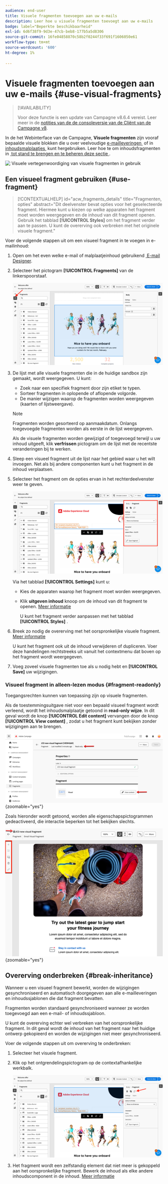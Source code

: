 ```yaml
---
audience: end-user
title: Visuele fragmenten toevoegen aan uw e-mails
description: Leer hoe u visuele fragmenten toevoegt aan uw e-mails
badge: label="Beperkte beschikbaarheid"
exl-id: 6d6f38f9-9d3e-47cb-beb8-177b5a5d8306
source-git-commit: 16fe04858870c58b2f0244f33f691f1606050e61
workflow-type: tm+mt
source-wordcount: '600'
ht-degree: 1%

---
```


# Visuele fragmenten toevoegen aan uw e-mails {#use-visual-fragments}

>[!AVAILABILITY]
>
>Voor deze functie is een update van Campagne v8.6.4 vereist. Leer meer in de [&#x200B; notities van de de consoleversie van de Cliënt van de Campagne v8 &#x200B;](https://experienceleague.adobe.com/nl/docs/campaign/campaign-v8/releases/release-notes).

In de het Webinterface van de Campagne, **Visuele fragmenten** zijn vooraf bepaalde visuele blokken die u over veelvoudige [&#x200B; e-mailleveringen &#x200B;](../email/get-started-email-designer.md) of in [&#x200B; inhoudsmalplaatjes &#x200B;](../content/use-email-templates.md) kunt hergebruiken. Leer hoe te om inhoudsfragmenten in [&#x200B; tot stand te brengen en te beheren deze sectie &#x200B;](fragments.md).

![&#x200B; Visuele vertegenwoordiging van visuele fragmenten in gebruik &#x200B;](assets/do-not-localize/fragments.gif)

## Een visueel fragment gebruiken {#use-fragment}

>[!CONTEXTUALHELP]
>id="acw_fragments_details"
>title="Fragmenten, opties"
>abstract="Dit deelvenster bevat opties voor het geselecteerde fragment. Hiermee kunt u kiezen op welke apparaten het fragment moet worden weergegeven en de inhoud van dit fragment openen. Gebruik het tabblad **[!UICONTROL Styles]** om het fragment verder aan te passen. U kunt de overerving ook verbreken met het originele visuele fragment."

<!-- pas vu dans l'UI-->

Voer de volgende stappen uit om een visueel fragment in te voegen in e-mailinhoud:

1. Open om het even welke e-mail of malplaatjeinhoud gebruikend [&#x200B; E-mail Designer &#x200B;](../email/get-started-email-designer.md).

1. Selecteer het pictogram **[!UICONTROL Fragments]** van de linkerspoorstaaf.

   ![&#x200B; Schermschot die het pictogram van Fragmenten in de E-mailDesigner interface tonen &#x200B;](assets/fragments-in-designer.png)

1. De lijst met alle visuele fragmenten die in de huidige sandbox zijn gemaakt, wordt weergegeven. U kunt:

   * Zoek naar een specifiek fragment door zijn etiket te typen.
   * Sorteer fragmenten in oplopende of aflopende volgorde.
   * De manier wijzigen waarop de fragmenten worden weergegeven (kaarten of lijstweergave).

   >[!NOTE]
   >
   >Fragmenten worden gesorteerd op aanmaakdatum. Onlangs toegevoegde fragmenten worden als eerste in de lijst weergegeven.

   Als de visuele fragmenten worden gewijzigd of toegevoegd terwijl u uw inhoud uitgeeft, klik **verfrissen** pictogram om de lijst met de recentste veranderingen bij te werken.

1. Sleep een visueel fragment uit de lijst naar het gebied waar u het wilt invoegen. Net als bij andere componenten kunt u het fragment in de inhoud verplaatsen.

1. Selecteer het fragment om de opties ervan in het rechterdeelvenster weer te geven.

   ![&#x200B; Schermschot die de fragmentopties in de juiste ruit tonen &#x200B;](assets/fragment-right-pane.png)

   Via het tabblad **[!UICONTROL Settings]** kunt u:

   * Kies de apparaten waarop het fragment moet worden weergegeven.
   * Klik **uitgeven inhoud** knoop om de inhoud van dit fragment te openen. [Meer informatie](../content/fragments.md#edit-fragments)

     U kunt het fragment verder aanpassen met het tabblad **[!UICONTROL Styles]** .

1. Breek zo nodig de overerving met het oorspronkelijke visuele fragment. [Meer informatie](#break-inheritance)

   U kunt het fragment ook uit de inhoud verwijderen of dupliceren. Voer deze handelingen rechtstreeks uit vanuit het contextmenu dat boven op het fragment wordt weergegeven.

1. Voeg zoveel visuele fragmenten toe als u nodig hebt en **[!UICONTROL Save]** uw wijzigingen.

### Visueel fragment in alleen-lezen modus {#fragment-readonly}

Toegangsrechten kunnen van toepassing zijn op visuele fragmenten.

Als de toestemmingsuitgave niet voor een bepaald visueel fragment wordt verleend, wordt het inhoudsmalplaatje getoond in **read-only wijze**. In dit geval wordt de knop **[!UICONTROL Edit content]** vervangen door de knop **[!UICONTROL View content]** , zodat u het fragment kunt bekijken zonder wijzigingen aan te brengen.

![&#x200B; Schermschot die een visueel fragment op read-only wijze tonen &#x200B;](assets/fragment-readonly.png){zoomable="yes"}

Zoals hieronder wordt getoond, worden alle eigenschapspictogrammen gedeactiveerd, die interactie beperken tot het bekijken slechts.

![&#x200B; Schermafbeelding tonend gedeactiveerde eigenschappictogrammen op read-only wijze &#x200B;](assets/fragment-readonly-view.png){zoomable="yes"}

## Overerving onderbreken {#break-inheritance}

Wanneer u een visueel fragment bewerkt, worden de wijzigingen gesynchroniseerd en automatisch doorgegeven aan alle e-mailleveringen en inhoudssjablonen die dat fragment bevatten.

Fragmenten worden standaard gesynchroniseerd wanneer ze worden toegevoegd aan een e-mail- of inhoudssjabloon.

U kunt de overerving echter wel verbreken van het oorspronkelijke fragment. In dit geval wordt de inhoud van het fragment naar het huidige ontwerp gekopieerd en worden de wijzigingen niet meer gesynchroniseerd.

Voer de volgende stappen uit om overerving te onderbreken:

1. Selecteer het visuele fragment.

1. Klik op het ontgrendelingspictogram op de contextafhankelijke werkbalk.

   ![&#x200B; Schermschot die het ontgrendelingspictogram tonen om overerving te breken &#x200B;](assets/fragment-break-inheritance.png)

1. Het fragment wordt een zelfstandig element dat niet meer is gekoppeld aan het oorspronkelijke fragment. Bewerk de inhoud als elke andere inhoudscomponent in de inhoud. [Meer informatie](../email/content-components.md)
